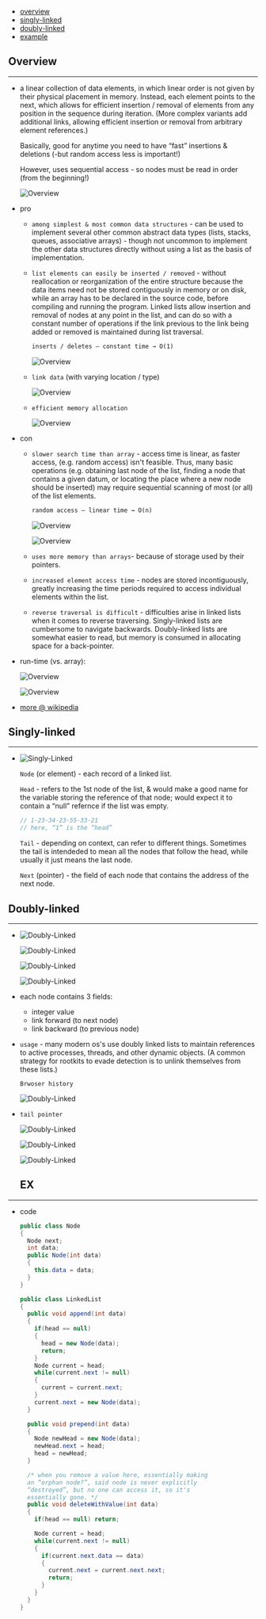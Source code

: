 * [overview](#overview)
* [singly-linked](#singly-linked)
* [doubly-linked](#doubly-linked)
* [example](#example)

## Overview <a name="overview"></a>

---

* a linear collection of data elements, in which linear order is not given by their physical placement in memory. Instead, each element points to the next, which allows for efficient insertion / removal of elements from any position in the sequence during iteration. (More complex variants add additional links, allowing efficient insertion or removal from arbitrary element references.)

  Basically, good for anytime you need to have “fast” insertions & deletions (-but random access less is important!)

  However, uses sequential access - so nodes must be read in order (from the beginning!)

  ![Overview](./_asset/img/17.png)

* pro

  - `among simplest & most common data structures` - can be used to implement several other common abstract data types (lists, stacks, queues, associative arrays) - though not uncommon to implement the other data structures directly without using a list as the basis of implementation.

  - `list elements can easily be inserted / removed` - without reallocation or reorganization of the entire structure because the data items need not be stored contiguously in memory or on disk, while an array has to be declared in the source code, before compiling and running the program. Linked lists allow insertion and removal of nodes at any point in the list, and can do so with a constant number of operations if the link previous to the link being added or removed is maintained during list traversal.

    ```txt
    inserts / deletes – constant time → O(1)
    ```

    ![Overview](./_asset/img/22.png)

  - `link data` (with varying location / type)

    ![Overview](./_asset/img/31.png)

  * `efficient memory allocation`
  
    ![Overview](./_asset/img/3.png)

* con

  - `slower search time than array` - access time is linear, as faster access, (e.g. random access) isn't feasible. Thus, many basic operations (e.g. obtaining last node of the list, finding a node that contains a given datum, or locating the place where a new node should be inserted) may require sequential scanning of most (or all) of the list elements.

    ```txt
    random access – linear time → O(n)
    ```

    ![Overview](./_asset/img/2.png)  

    ![Overview](./_asset/img/32.png)  

  - `uses more memory than arrays`- because of storage used by their pointers.
  - `increased element access time` - nodes are stored incontiguously, greatly increasing the time periods required to access individual elements within the list.
  - `reverse traversal is difficult` - difficulties arise in linked lists when it comes to reverse traversing. Singly-linked lists are cumbersome to navigate backwards. Doubly-linked lists are somewhat easier to read, but memory is consumed in allocating space for a back-pointer.
* run-time (vs. array):

  ![Overview](./_asset/img/8.png)

  ![Overview](./_asset/img/6.png)

* [more @ wikipedia](https://en.wikipedia.org/wiki/Linked_list)

## Singly-linked <a name="singly-linked"></a>

---

* ![Singly-Linked](./_asset/img/1.png)

  `Node` (or element) - each record of a linked list.

  `Head` - refers to the 1st node of the list, & would make a good name for the variable storing the reference of that node; would expect it to contain a “null” refernce if the list was empty.

  ```c#
  // 1-23-34-23-55-33-21
  // here, “1” is the “head”
  ```  

  `Tail` - depending on context, can refer to different things.  Sometimes the tail is intendeded to mean all the nodes that follow the head, while usually it just means the last node.

  `Next` (pointer) - the field of each node that contains the address of the next node.

## Doubly-linked <a name="doubly-linked"></a>

---

* ![Doubly-Linked](./_asset/img/20.png)

  ![Doubly-Linked](./_asset/img/10.png)

  ![Doubly-Linked](./_asset/img/11.png)

  ![Doubly-Linked](./_asset/img/18.png)

* each node contains 3 fields:

    * integer value
    * link forward (to next node)
    * link backward (to previous node)

* `usage` - many modern os's use doubly linked lists to maintain
  references to active processes, threads, and other dynamic
  objects. (A common strategy for rootkits to evade detection
  is to unlink themselves from these lists.)

  `Brwoser history`

  ![Doubly-Linked](./_asset/img/21.png)

* `tail pointer`

  ![Doubly-Linked](./_asset/img/12.png)

  ![Doubly-Linked](./_asset/img/13.png)

  ![Doubly-Linked](./_asset/img/19.png)

  ## EX <a name="example"></a>

---

* code

  ```c#
  public class Node
  {
    Node next;
    int data;
    public Node(int data)
    {
      this.data = data;
    }
  }

  public class LinkedList
  {
    public void append(int data)
    {
      if(head == null)
      {
        head = new Node(data);
        return;
      }
      Node current = head;
      while(current.next != null)
      {
        current = current.next;
      }
      current.next = new Node(data);
    }

    public void prepend(int data)
    {
      Node newHead = new Node(data);
      newHead.next = head;
      head = newHead;
    }

    /* when you remove a value here, essentially making
    an “orphan node?”, said node is never explicitly
    “destroyed”, but no one can access it, so it's
    essentially gone. */
    public void deleteWithValue(int data)
    {
      if(head == null) return;

      Node current = head;
      while(current.next != null)
      {
        if(current.next.data == data)
        {
          current.next = current.next.next;
          return;
        }
      }
    }
  }
  ```